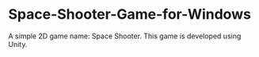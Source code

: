 # Space-Shooter-Game-for-Windows
A simple 2D game name: Space Shooter. This game is developed using Unity.
